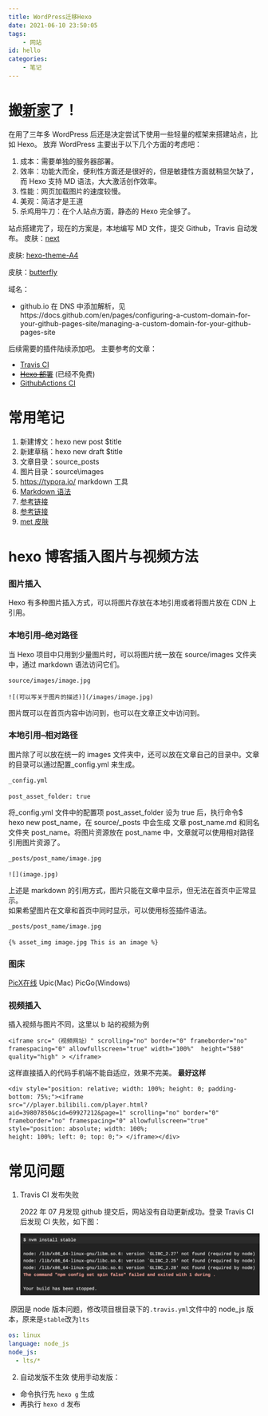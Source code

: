 ```yaml
---
title: WordPress迁移Hexo
date: 2021-06-10 23:50:05
tags: 
	- 网站
id: hello
categories:
	- 笔记
---
```


# 搬[新家](http://kwaibook.com)了！

在用了三年多 WordPress 后还是决定尝试下使用一些轻量的框架来搭建站点，比如 Hexo。
放弃 WordPress 主要出于以下几个方面的考虑吧：

1. 成本：需要单独的服务器部署。
2. 效率：功能大而全，便利性方面还是很好的，但是敏捷性方面就稍显欠缺了，而 Hexo 支持 MD 语法，大大激活创作效率。
3. 性能：网页加载图片的速度较慢。
4. 美观：简洁才是王道
5. 杀鸡用牛刀：在个人站点方面，静态的 Hexo 完全够了。

<!--more-->

站点搭建完了，现在的方案是，本地编写 MD 文件，提交 Github，Travis 自动发布。
皮肤：[next](http://theme-next.iissnan.com/getting-started.html)

皮肤: [hexo-theme-A4](https://github.com/HiNinoJay/hexo-theme-A4)

皮肤：[butterfly](https://butterfly.js.org/posts/ceeb73f/)

域名：

- github.io 在 DNS 中添加解析，见https://docs.github.com/en/pages/configuring-a-custom-domain-for-your-github-pages-site/managing-a-custom-domain-for-your-github-pages-site

后续需要的插件陆续添加吧。
主要参考的文章：

- [Travis CI](https://segmentfault.com/a/1190000021987832)
- ~~[Hexo 部署](https://kchen.cc/2016/11/12/hexo-instructions/)~~ (已经不免费)
- [GithubActions CI](https://hexo.io/docs/github-pages)

# 常用笔记

1. 新建博文：hexo new post $title
2. 新建草稿：hexo new draft $title
3. 文章目录：source_posts
4. 图片目录：source\images
5. https://typora.io/ markdown 工具
6. [Markdown 语法](https://markdown.com.cn/basic-syntax/links.html)
7. [参考链接](http://blog.smallerpig.com/set-hexo-show-more-button-on-indexpage.html)
8. [参考链接](https://tohugo.com/2021/01/26/%E5%B7%A5%E5%85%B7%E9%85%8D%E7%BD%AE/Hexo%E6%B7%BB%E5%8A%A0%E5%88%86%E7%B1%BB%E5%8F%8A%E6%A0%87%E7%AD%BE%EF%BC%88%E5%9C%A8Next%E4%B8%BB%E9%A2%98%E4%B8%8B%EF%BC%89/)
9. [met 皮肤](https://huyongfei.com/posts/2324b80c.html)

# hexo 博客插入图片与视频方法

### 图片插入

Hexo 有多种图片插入方式，可以将图片存放在本地引用或者将图片放在 CDN 上引用。

### 本地引用–绝对路径

当 Hexo 项目中只用到少量图片时，可以将图片统一放在 source/images 文件夹中，通过 markdown 语法访问它们。

```
source/images/image.jpg

![(可以写关于图片的描述)](/images/image.jpg)
```

图片既可以在首页内容中访问到，也可以在文章正文中访问到。

### 本地引用–相对路径

图片除了可以放在统一的 images 文件夹中，还可以放在文章自己的目录中。文章的目录可以通过配置\_config.yml 来生成。

```
_config.yml

post_asset_folder: true
```

将\_config.yml 文件中的配置项 post_asset_folder 设为 true 后，执行命令$ hexo new post_name，在 source/\_posts 中会生成
文章 post_name.md 和同名文件夹 post_name。将图片资源放在 post_name 中，文章就可以使用相对路径引用图片资源了。

```
_posts/post_name/image.jpg

![](image.jpg)
```

上述是 markdown 的引用方式，图片只能在文章中显示，但无法在首页中正常显示。  
如果希望图片在文章和首页中同时显示，可以使用标签插件语法。

```
_posts/post_name/image.jpg

{% asset_img image.jpg This is an image %}
```

### 图床

[PicX在线](https://picx.xpoet.cn/#/?jump=0)
Upic(Mac)
PicGo(Windows)

### 视频插入

插入视频与图片不同，这里以 b 站的视频为例

```
<iframe src="（视频网址）" scrolling="no" border="0" frameborder="no" framespacing="0" allowfullscreen="true" width="100%"  height="580" quality="high" > </iframe>
```

这样直接插入的代码手机端不能自适应，效果不完美。
**最好这样**

```
<div style="position: relative; width: 100%; height: 0; padding-bottom: 75%;"><iframe
src="//player.bilibili.com/player.html?aid=39807850&cid=69927212&page=1" scrolling="no" border="0"
frameborder="no" framespacing="0" allowfullscreen="true" style="position: absolute; width: 100%;
height: 100%; left: 0; top: 0;"> </iframe></div>
```

# 常见问题

1. Travis CI 发布失败

   2022 年 07 月发现 github 提交后，网站没有自动更新成功。登录 Travis CI 后发现 CI 失败，如下图：

   ![20220727124915-rDXndx](https://raw.githubusercontent.com/zhangga/gitment-comments/master/uPic/2022-07/20220727124915-rDXndx.jpg)

​ 原因是 node 版本问题，修改项目根目录下的`.travis.yml`文件中的 node_js 版本，原来是`stable`改为`lts`

```yaml
os: linux
language: node_js
node_js:
  - lts/*
```

2. 自动发版不生效
  使用手动发版：
  * 命令执行先 `hexo g` 生成
  * 再执行 `hexo d` 发布
